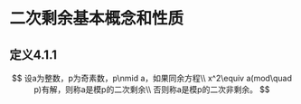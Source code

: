 # 二次剩余基本概念和性质



## 定义4.1.1

$$
设a为整数，p为奇素数，p\nmid a，如果同余方程\\
x^2\equiv a(mod\quad p)有解，则称a是模p的二次剩余\\
否则称a是模p的二次非剩余。
$$

